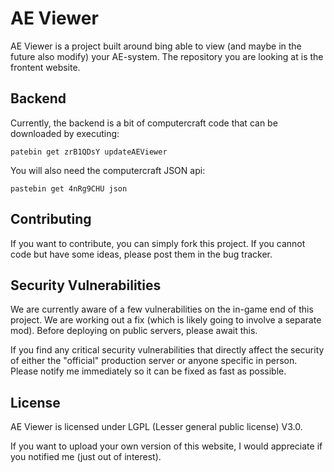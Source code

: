 # AE Viewer

AE Viewer is a project built around bing able to view (and maybe in the future also modify) your AE-system. The repository you are looking at is the frontent website.

## Backend

Currently, the backend is a bit of computercraft code that can be downloaded by executing:

    patebin get zrB1QDsY updateAEViewer

You will also need the computercraft JSON api:

    pastebin get 4nRg9CHU json

## Contributing

If you want to contribute, you can simply fork this project. If you cannot code but have some ideas, please post them in the bug tracker.

## Security Vulnerabilities

We are currently aware of a few vulnerabilities on the in-game end of this project. We are working out a fix (which is likely going to involve a separate mod). Before deploying on public servers, please await this.

If you find any critical security vulnerabilities that directly affect the security of either the "official" production server or anyone specific in person. Please notify me immediately so it can be fixed as fast as possible.

## License

AE Viewer is licensed under LGPL (Lesser general public license) V3.0.

If you want to upload your own version of this website, I would appreciate if you notified me (just out of interest).
